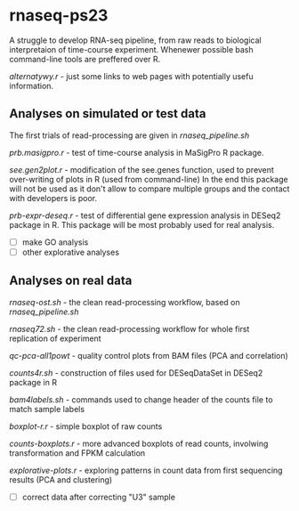 # rnaseq-ps23
A struggle to develop RNA-seq pipeline, from raw reads to biological interpretaion of time-course experiment.
Whenewer possible bash command-line tools are preffered over R.

*alternatywy.r* - just some links to web pages with potentially usefu information.

## Analyses on simulated or test data
The first trials of read-processing are given in *rnaseq_pipeline.sh*

*prb.masigpro.r* - test of time-course analysis in MaSigPro R package.

*see.gen2plot.r* - modification of the see.genes function, used to prevent over-writing of plots in R (used from command-line)
In the end this package will not be used as it don't allow to compare multiple groups and the contact with developers is poor.

*prb-expr-deseq.r* - test of differential gene expression analysis in DESeq2 package in R. This package will be most probably used for real analysis.

- [ ] make GO analysis
- [ ] other explorative analyses

## Analyses on real data
*rnaseq-ost.sh* - the clean read-processing workflow, based on *rnaseq_pipeline.sh*

*rnaseq72.sh* - the clean read-processing workflow for whole first replication of experiment

*qc-pca-all1powt* - quality control plots from BAM files (PCA and correlation)

*counts4r.sh* - construction of files used for DESeqDataSet in DESeq2 package in R

*bam4labels.sh* - commands used to change header of the counts file to match sample labels

*boxplot-r.r* - simple boxplot of raw counts

*counts-boxplots.r* - more advanced boxplots of read counts, involwing transformation and FPKM calculation

*explorative-plots.r* - exploring patterns in count data from first sequencing results (PCA and clustering)

- [ ] correct data after correcting "U3" sample
